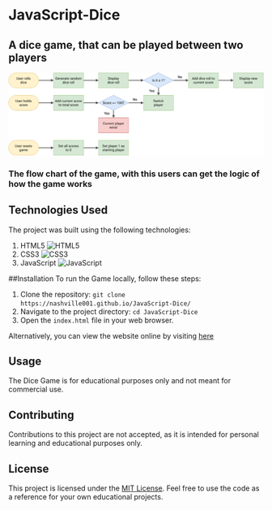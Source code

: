# JavaScript-Dice
## A dice game, that can be played between two players
![The Flowchart of the game.](https://github.com/Nashville001/JavaScript-Dice/blob/main/pig-game-flowchart.png)
### The flow chart of the game, with this users can get the logic of how the game works

## Technologies Used
The project was built using the following technologies:

1. HTML5 ![HTML5](https://img.shields.io/badge/html5-%23E34F26.svg?style=for-the-badge&logo=html5&logoColor=white)
2. CSS3 ![CSS3](https://img.shields.io/badge/css3-%231572B6.svg?style=for-the-badge&logo=css3&logoColor=white)
3. JavaScript ![JavaScript](https://img.shields.io/badge/javascript-%23323330.svg?style=for-the-badge&logo=javascript&logoColor=%23F7DF1E)

##Installation
To run the Game locally, follow these steps:
1. Clone the repository: `git clone https://nashville001.github.io/JavaScript-Dice/`
2. Navigate to the project directory: `cd JavaScript-Dice`
3. Open the `index.html` file in your web browser.

Alternatively, you can view the website online by visiting [here](https://nashville001.github.io/JavaScript-Dice/)

## Usage
The Dice Game is for educational purposes only and not meant for commercial use.

## Contributing

Contributions to this project are not accepted, as it is intended for personal learning and educational purposes only.

## License
This project is licensed under the [MIT License](https://github.com/Nashville001/Mono-website/blob/master/README.md). Feel free to use the code as a reference for your own educational projects.

